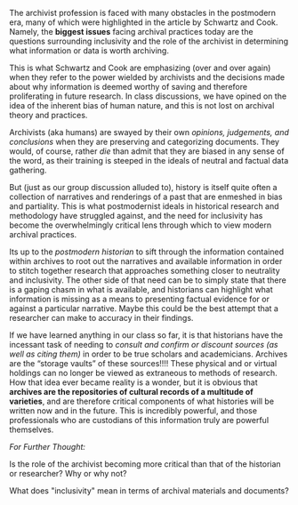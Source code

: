 The archivist profession is faced with many obstacles in the postmodern era, many of which were highlighted in the article by Schwartz and Cook.  Namely, the **biggest issues** facing archival practices today are the questions surrounding inclusivity and the role of the archivist in determining what information or data is worth archiving. 

This is what Schwartz and Cook are emphasizing (over and over again) when they refer to the power wielded by archivists and the decisions made about why information is deemed worthy of saving and therefore proliferating in future research.  In class discussions, we have opined on the idea of the inherent bias of human nature, and this is not lost on archival theory and practices.  

Archivists (aka humans) are swayed by their own *opinions, judgements, and conclusions* when they are preserving and categorizing documents.  They would, of course, rather *die* than admit that they are biased in any sense of the word, as their training is steeped in the ideals of neutral and factual data gathering. 

But (just as our group discussion alluded to), history is itself quite often a collection of narratives and renderings of a past that are enmeshed in bias and partiality.  This is what postmodernist ideals in historical research and methodology have struggled against, and the need for inclusivity has become the overwhelmingly critical lens through which to view modern archival practices.

Its up to the *postmodern historian* to sift through the information contained within archives to root out the narratives and available information in order to stitch together research that approaches something closer to neutrality and inclusivity.  The other side of that need can be to simply state that there is a gaping chasm in what is available, and historians can highlight what information is missing as a means to presenting factual evidence for or against a particular narrative.  Maybe this could be the best attempt that a researcher can make to accuracy in their findings.  

If we have learned anything in our class so far, it is that historians have the incessant task of needing to *consult and confirm or discount sources (as well as citing them)* in order to be true scholars and academicians.  Archives are the “storage vaults” of these sources!!!!  These physical and or virtual holdings can no longer be viewed as extraneous to methods of research.  How that idea ever became reality is a wonder, but it is obvious that **archives are the repositories of cultural records of a multitude of varieties**, and are therefore critical components of what histories will be written now and in the future.  This is incredibly powerful, and those professionals who are custodians of this information truly are powerful themselves.

*For Further Thought:*

Is the role of the archivist becoming more critical than that of the historian or researcher? Why or why not?

What does "inclusivity" mean in terms of archival materials and documents?
